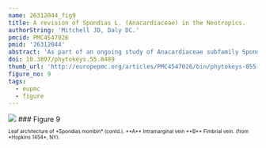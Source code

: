 ```yaml
---
name: 26312044_fig9
title: A revision of Spondias L. (Anacardiaceae) in the Neotropics.
authorString: 'Mitchell JD, Daly DC.'
pmcid: PMC4547026
pmid: '26312044'
abstract: 'As part of an ongoing study of Anacardiaceae subfamily Spondioideae, the ten native and one introduced species of Spondias in the Neotropics are revised. The genus is circumscribed. Three new species, Spondiasadmirabilis, Spondiasexpeditionaria, and Spondiasglobosa, are described and illustrated; a key to the taxa found in the Neotropics and distribution maps are provided. The Paleotropical species and allied genera are reviewed. Diagnostic character sets include leaf architecture, habit, flower morphology, and gross fruit morphology. Notes on the ecology and economic botany of the species are provided.'
doi: 10.3897/phytokeys.55.8489
thumb_url: 'http://europepmc.org/articles/PMC4547026/bin/phytokeys-055-001-g009.gif'
figure_no: 9
tags:
  - eupmc
  - figure
---
```

<img src='http://europepmc.org/articles/PMC4547026/bin/phytokeys-055-001-g009.jpg' style='max-height: 300px'>
### Figure 9
<p style='font-size: 10px;'>Leaf architecture of *<named-content content-type="taxon-name"><named-content content-type="genus">Spondias</named-content> <named-content content-type="species">mombin</named-content></named-content>* (contd.). **A** Intramarginal vein **B** Fimbrial vein. (from *Hopkins 1454*, NY).</p>